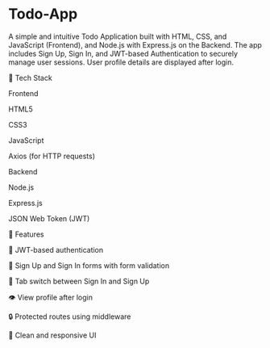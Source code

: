 # Todo-App

A simple and intuitive Todo Application built with HTML, CSS, and JavaScript (Frontend), and Node.js with Express.js on the Backend. The app includes Sign Up, Sign In, and JWT-based Authentication to securely manage user sessions. User profile details are displayed after login.

🔧 Tech Stack

Frontend

HTML5

CSS3

JavaScript

Axios (for HTTP requests)

Backend

Node.js

Express.js

JSON Web Token (JWT)

🚀 Features

🔐 JWT-based authentication

👤 Sign Up and Sign In forms with form validation

🔄 Tab switch between Sign In and Sign Up

👁️ View profile after login

🔒 Protected routes using middleware

🎨 Clean and responsive UI